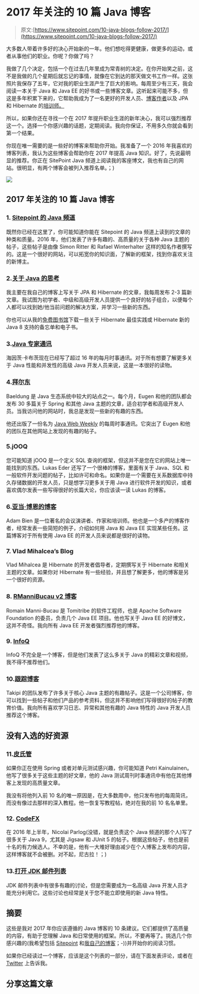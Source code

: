 # 2017 年关注的 10 篇 Java 博客

> 原文:[https://www.sitepoint.com/10-java-blogs-follow-2017/](https://www.sitepoint.com/10-java-blogs-follow-2017/)

大多数人带着许多好的决心开始新的一年。他们想吃得更健康，做更多的运动，或者从事他们的职业。你呢？你做了吗？

我做了几个决定，包括一个在过去几年里成为常青树的决定。在你开始笑之前，这不是我做的几个星期后就忘记的事情，就像在它到达的那天做文书工作一样。这张照片我保存了五年，它对我的职业生涯产生了巨大的影响。每周至少有三天，我会阅读一本关于 Java 和 Java EE 的好书或一些博客文章。这听起来可能不多，但这是多年积累下来的，它帮助我成为了一名更好的开发人员、[博客作者](http://www.thoughts-on-java.org)以及 JPA 和 Hibernate 的[培训师。](http://www.thoughts-on-java.org/academy/)

所以，如果你还在寻找一个在 2017 年提升职业生涯的新年决心，我可以强烈推荐这一个。选择一个你感兴趣的话题，定期阅读。我向你保证，不用多久你就会看到第一个结果。

你现在唯一需要的是一些好的博客来帮助你开始。我准备了一个 2016 年我喜欢的博客列表，我认为这些博客会帮助你在 2017 年提高 Java 知识。好了，先说最明显的推荐。你正在 SitePoint Java 频道上阅读我的客座博文，我也有自己的网站。很明显，有两个博客会被列入推荐名单。；)

![](../Images/43c29d5890cf3d8cafe8db9ea2a25c6f.png)

## 2017 年关注的 10 篇 Java 博客

### 1. [Sitepoint 的 Java 频道](https://www.sitepoint.com/java/)

既然你已经在这里了，你可能知道你能在 Sitepoint 的 Java 频道上读到的文章的种类和质量。2016 年，他们发表了许多有趣的、高质量的关于各种 Java 主题的帖子，这些帖子是由像 Simon Ritter 和 Rafael Winterhalter 这样的知名作者撰写的。这是一个很好的网站，可以拓宽你的知识面，了解新的框架，找到你喜欢关注的新博主。

### 2.[关于 Java 的思考](http://www.thoughts-on-java.org)

我主要在我自己的博客上写关于 JPA 和 Hibernate 的文章，我每周发布 2-3 篇新文章。我试图为初学者、中级和高级开发人员提供一个良好的帖子组合，以便每个人都可以找到她/他当前问题的解决方案，并学习一些新的东西。

你也可以从我的[免费图书馆](http://www.thoughts-on-java.org/free-member-library-signup/?utm_source=sitepoint&utm_medium=guestpost&utm_campaign=sitepoint)下载一些关于 Hibernate 最佳实践或 Hibernate 新的 Java 8 支持的备忘单和电子书。

### 3.[Java 专家通讯](http://www.javaspecialists.eu/archive/archive.jsp)

海因茨·卡布茨现在已经写了超过 16 年的每月时事通讯。对于所有想要了解更多关于 Java 性能和并发性的高级 Java 开发人员来说，这是一本很好的读物。

### 4.[拜尔东](http://www.baeldung.com/)

Baeldung 是 Java 生态系统中较大的站点之一。每个月，Eugen 和他的团队都会发布 30 多篇关于 Spring 和其他 Java 主题的文章，适合初学者和高级开发人员。当我访问他的网站时，我总是发现一些新的有趣的东西。

他还出版了一份名为 [Java Web Weekly](http://www.baeldung.com/java-web-weekly/) 的每周时事通讯。它突出了 Eugen 和他的团队在其他网站上发现的有趣的帖子。

### 5.jOOQ

您可能知道 jOOQ 是一个定义 SQL 查询的框架，但这并不是您在它的网站上唯一能找到的东西。Lukas Eder 还写了一个很棒的博客，里面有关于 Java、SQL 和一般软件开发问题的帖子，比如许可和命名。如果你是一个需要在关系数据库中持久存储数据的开发人员，只是想学习更多关于用 Java 进行软件开发的知识，或者喜欢偶尔发表一些写得很好的长篇大论，你应该读一读 Lukas 的博客。

### 6.[亚当·博恩的博客](http://adambien.blog/roller/abien/)

Adam Bien 是一位著名的会议演讲者、作家和培训师。他也是一个多产的博客作者，经常发表一些简短的例子，介绍如何用 Java 和 Java EE 实现某些任务。这篇博客对于所有使用 Java EE 的开发人员来说都是很好的读物。

### 7\. Vlad Mihalcea’s Blog

Vlad Mihalcea 是 Hibernate 的开发者倡导者，定期撰写关于 Hibernate 和相关主题的文章。如果你对 Hibernate 有一些经验，并且想了解更多，他的博客是另一个很好的资源。

### 8. [RManniBucau v2 博客](https://blog-rmannibucau.rhcloud.com)

Romain Manni-Bucau 是 Tomitribe 的软件工程师，也是 Apache Software Foundation 的委员，负责几个 Java EE 项目。他也写关于 Java EE 的好博文，这并不奇怪。我向所有 Java EE 开发者强烈推荐他的博客。

### 9. [InfoQ](https://www.infoq.com/java/)

InfoQ 不完全是一个博客，但是他们发表了这么多关于 Java 的精彩文章和视频，我不得不推荐他们。

### 10.[跟踪博客](http://blog.takipi.com/)

Takipi 的团队发布了许多关于核心 Java 主题的有趣帖子。这是一个公司博客，你可以找到一些帖子和他们产品的参考资料，但这并不影响他们写得很好的帖子的教育价值。我向所有喜欢学习日志、异常和其他有趣的 Java 特性的 Java 开发人员推荐这个博客。

## 没有入选的好资源

### 11.[皮氏管](https://www.petrikainulainen.net/blog/)

如果你正在使用 Spring 或者对单元测试感兴趣，你可能知道 Petri Kainulainen。他写了很多关于这些主题的好文章，他的 Java 测试周刊时事通讯中有他在其他博客上发现的高质量文章。

我没有将他列入前 10 名的唯一原因是，在大多数周中，他只发布他的每周简讯，而没有像过去那样的深入教程。他一恢复写教程帖，绝对在我的前 10 名名单里。

### 12. [CodeFX](http://blog.codefx.org/)

在 2016 年上半年，Nicolai Parlog(没错，就是负责这个 Java 频道的那个人)写了很多关于 Java 9，尤其是 Jigsaw 和 JUnit 5 的帖子。根据这些帖子，他也是前十名的有力候选人。不幸的是，他有一大堆好理由减少在个人博客上发布的内容，这样博客就不会被删。对不起，尼古拉！；)

### 13.[打开 JDK 邮件列表](http://mail.openjdk.java.net/mailman/listinfo)

JDK 邮件列表中有很多有趣的讨论，但是您需要成为一名高级 Java 开发人员才能充分利用它。这些讨论也经常是关于您不能立即使用的新 Java 特性。

## 摘要

这些是我对 2017 年你应该遵循的 Java 博客的 10 条建议。它们都提供了高质量的内容，有助于您理解 Java 和日常使用的框架。所以，不要再等了。挑选几个你感兴趣的(我希望包括 [Sitepoint](https://www.sitepoint.com/java/) 和[我自己的博客](http://www.thoughts-on-java.org)；-))并开始你的阅读习惯。

如果你已经读过一个博客，应该是这个列表的一部分，请在下面发表评论，或者在 [Twitter](https://twitter.com/thjanssen123) 上告诉我。

## 分享这篇文章